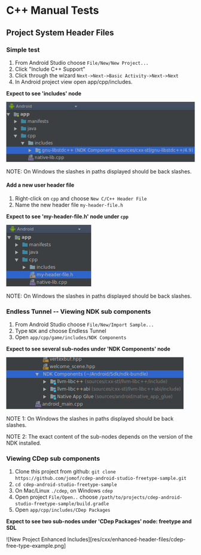 # C++ Manual Tests

## Project System Header Files

### Simple test
1. From Android Studio choose `File/New/New Project...`
1. Click "Include C++ Support"
1. Click through the wizard `Next->Next->Basic Activity->Next->Next`
1. In Android project view open app/cpp/includes.

**Expect to see 'includes' node**


![New Project Enhanced Includes][new-project]

NOTE: On Windows the slashes in paths displayed should be back slashes.

#### Add a new user header file
1. Right-click on `cpp` and choose `New C/C++ Header File`
1. Name the new header file `my-header-file.h`

**Expect to see 'my-header-file.h' node under `cpp`**

![New Project Enhanced Includes][add-new-header-file]

NOTE: On Windows the slashes in paths displayed should be back slashes.

### Endless Tunnel -- Viewing NDK sub components

1. From Android Studio choose `File/New/Import Sample...`
1. Type `NDK` and choose Endless Tunnel
1. Open `app/cpp/game/includes/NDK Components`

**Expect to see several sub-nodes under 'NDK Components' node**


![New Project Enhanced Includes][endless-tunnel-ndk-components]

NOTE 1: On Windows the slashes in paths displayed should be back slashes.

NOTE 2: The exact content of the sub-nodes depends on the version of the NDK installed.


### Viewing CDep sub components

1. Clone this project from github: `git clone https://github.com/jomof/cdep-android-studio-freetype-sample.git`
1. `cd cdep-android-studio-freetype-sample`
1. On Mac/Linux `./cdep`, on Windows `cdep`
1. Open project `File/Open..` choose `/path/to/projects/cdep-android-studio-freetype-sample/build.gradle`
1. Open `app/cpp/includes/CDep Packages`

**Expect to see two sub-nodes under 'CDep Packages' node: freetype and SDL**


![New Project Enhanced Includes][res/cxx/enhanced-header-files/cdep-free-type-example.png]


[new-project]: res/cxx/enhanced-header-files/new-project.png
[add-new-header-file]: res/cxx/enhanced-header-files/add-new-header-file.png
[endless-tunnel-ndk-components]: res/cxx/enhanced-header-files/endless-tunnel-ndk-components.png
[cdep-free-type-example]: res/cxx/enhanced-header-files/cdep-free-type-example..png